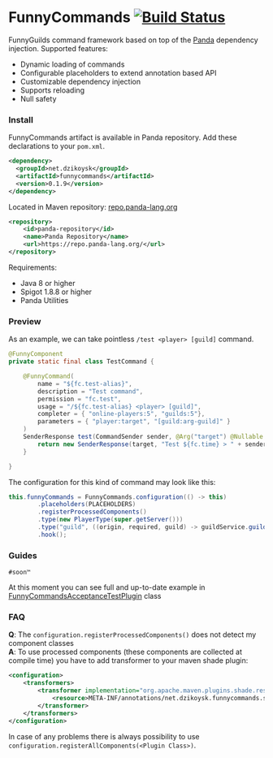 # FunnyCommands [![Build Status](https://travis-ci.org/FunnyGuilds/FunnyCommands.svg?branch=master)](https://travis-ci.org/FunnyGuilds/FunnyCommands)
FunnyGuilds command framework based on top of the [Panda](https://github.com/panda-lang/panda) dependency injection. Supported features:
* Dynamic loading of commands
* Configurable placeholders to extend annotation based API
* Customizable dependency injection 
* Supports reloading 
* Null safety

### Install
FunnyCommands artifact is available in Panda repository. Add these declarations to your `pom.xml`. 
```xml
<dependency>
  <groupId>net.dzikoysk</groupId>
  <artifactId>funnycommands</artifactId>
  <version>0.1.9</version>
</dependency>
```

Located in Maven repository: [repo.panda-lang.org](https://repo.panda-lang.org/)

```xml
<repository>
    <id>panda-repository</id>
    <name>Panda Repository</name>
    <url>https://repo.panda-lang.org/</url>
</repository>
```

Requirements:
* Java 8 or higher
* Spigot 1.8.8 or higher
* Panda Utilities

### Preview
As an example, we can take pointless `/test <player> [guild]` command.

```java
@FunnyComponent
private static final class TestCommand {

    @FunnyCommand(
        name = "${fc.test-alias}",
        description = "Test command",
        permission = "fc.test",
        usage = "/${fc.test-alias} <player> [guild]",
        completer = { "online-players:5", "guilds:5"},
        parameters = { "player:target", "[guild:arg-guild]" }
    )
    SenderResponse test(CommandSender sender, @Arg("target") @Nullable Player target, @Arg("arg-guild") Option<Guild> guild) {
        return new SenderResponse(target, "Test ${fc.time} > " + sender + " called " + target + " and " + guild.getOrNull());
    }

}
```

The configuration for this kind of command may look like this:

```java
this.funnyCommands = FunnyCommands.configuration(() -> this)
        .placeholders(PLACEHOLDERS)
        .registerProcessedComponents()
        .type(new PlayerType(super.getServer()))
        .type("guild", ((origin, required, guild) -> guildService.guilds.get(guild)))
        .hook();
```

### Guides
`#soon™`

At this moment you can see full and up-to-date example in [FunnyCommandsAcceptanceTestPlugin](https://github.com/FunnyGuilds/FunnyCommands/blob/master/funnycommands-test/src/main/java/net/dzikoysk/funnycommands/acceptance/FunnyCommandsAcceptanceTestPlugin.java) class

### FAQ
**Q**: The `configuration.registerProcessedComponents()` does not detect my component classes <br>
**A**: To use processed components (these components are collected at compile time) you have to add transformer to your maven shade plugin:
```xml
<configuration>
    <transformers>
        <transformer implementation="org.apache.maven.plugins.shade.resource.AppendingTransformer">
            <resource>META-INF/annotations/net.dzikoysk.funnycommands.stereotypes.FunnyComponent</resource>
        </transformer>
    </transformers>
</configuration>
```
In case of any problems there is always possibility to use `configuration.registerAllComponents(<Plugin Class>)`.

